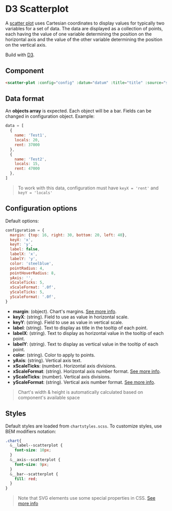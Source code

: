 # D3 Scatterplot

A [scatter plot](https://en.wikipedia.org/wiki/Scatter_plot) uses Cartesian coordinates to display values for typically two variables for a set of data. The data are displayed as a collection of points, each having the value of one variable determining the position on the horizontal axis and the value of the other variable determining the position on the vertical axis.

Build with [D3](https://d3js.org/).

## Component

```html
<scatter-plot :config="config" :datum="datum" :title="title" :source="source"></scatter-plot>
```

## Data format

An **objects array** is expected. Each object will be a bar. Fields can be changed in configuration object. Example:

```javascript
data = [
  {
    name: 'Test1',
    locals: 20,
    rent: 37000
  },
  {
    name: 'Test2',
    locals: 15,
    rent: 47000
  },
]
```
> To work with this data, configuration must have `keyX = 'rent'` and `keyY = 'locals'`

## Configuration options

Default options:

```javascript
configuration = {
  margin: {top: 16, right: 30, bottom: 20, left: 40},
  keyX: 'x',
  keyY: 'y',
  label: false,
  labelX: 'x',
  labelY: 'y',
  color: 'steelblue',
  pointRadius: 4,
  pointHoverRadius: 8,
  yAxis: '',
  xScaleTicks: 5,
  xScaleFormat: '.0f',
  yScaleTicks: 5,
  yScaleFormat: '.0f',
}
```

- **margin**: (object). Chart's margins. [See more info](https://bl.ocks.org/mbostock/3019563).
- **keyX**: (string). Field to use as value in horizontal scale.
- **keyY**: (string). Field to use as value in vertical scale.
- **label**: (string). Text to display as title in the tooltip of each point.
- **labelX**: (string). Text to display as horizontal value in the tooltip of each point.
- **labelY**: (string). Text to display as vertical value in the tooltip of each point.
- **color**: (string). Color to apply to points.
- **yAxis**: (string). Vertical axis text.
- **xScaleTicks**: (number). Horizontal axis divisions.
- **xScaleFormat**: (string). Horizontal axis number format. [See more info](https://github.com/d3/d3-format).
- **yScaleTicks**: (number). Vertical axis divisions.
- **yScaleFormat**: (string). Vertical axis number format. [See more info](https://github.com/d3/d3-format).

> Chart's width & height is automatically calculated based on component's available space

## Styles

Default styles are loaded from `chartstyles.scss`. To customize styles, use BEM modifiers notation:

```scss
.chart{
  &__label--scatterplot {
    font-size: 10px;
  }
  &__axis--scatterplot {
    font-size: 9px;
  }
  &__bar--scatterplot {
    fill: red;
  }
}
```

> Note that SVG elements use some special properties in CSS. [See more info](https://developer.mozilla.org/en-US/docs/Web/SVG/Tutorial/SVG_and_CSS)
